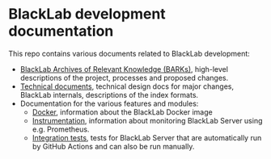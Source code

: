 # BlackLab development documentation

This repo contains various documents related to BlackLab development:

- [BlackLab Archives of Relevant Knowledge (BARKs)](bark/#readme), high-level descriptions of the project, processes and proposed changes.
- [Technical documents](technical/#readme), technical design docs for major changes, BlackLab internals, descriptions of the index formats.
- Documentation for the various features and modules:
  - [Docker](../docker/#readme), information about the BlackLab Docker image
  - [Instrumentation](../instrumentation/#readme), information about monitoring BlackLab Server using e.g. Prometheus.
  - [Integration tests](../test/#readme), tests for BlackLab Server that are automatically run by GitHub Actions and can also be run manually.
